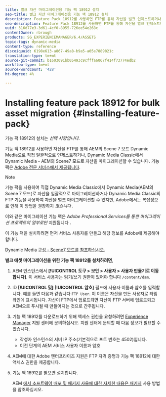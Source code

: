 ```yaml
---
title: 벌크 자산 마이그레이션용 기능 팩 18912 설치
seo-title: 벌크 자산 마이그레이션용 기능 팩 18912 설치
description: Feature Pack 18912를 사용하면 FTP를 통해 자산을 벌크 인제스트하거나, Dynamic Media Classic에서 AEM의 Dynamic Media으로 자산을 마이그레이션할 수 있습니다. 이 선택적 기능 팩은 Adobe 지원으로 제공됩니다.
seo-description: Feature Pack 18912를 사용하면 FTP를 통해 자산을 벌크 인제스트하거나, Dynamic Media Classic에서 AEM의 Dynamic Media으로 자산을 마이그레이션할 수 있습니다. 이 선택적 기능 팩은 Adobe 지원으로 제공됩니다.
uuid: 316d77e3-3d61-4cf0-8955-726ee54e268c
contentOwner: rbrough
products: SG_EXPERIENCEMANAGER/6.4/ASSETS
topic-tags: dynamic-media
content-type: reference
discoiquuid: 6198e613-a867-49a8-b9a5-a05e7889821c
translation-type: tm+mt
source-git-commit: b1603091bb05493c9cfffa6067f414f73774edb2
workflow-type: tm+mt
source-wordcount: '428'
ht-degree: 4%

---
```



# Installing feature pack 18912 for bulk asset migration {#installing-feature-pack}

기능 팩 18912의 설치는 _선택 사항입니다_.

기능 팩 18912를 사용하면 자산을 FTP를 통해 AEM의 Scene 7 모드 Dynamic Media으로 직접 일괄적으로 인제스트하거나, Dynamic Media Classic에서 Dynamic Media - AEM의 Scene7 모드로 자산을 마이그레이션할 수 있습니다. 기능 팩은 [Adobe 전문 서비스에서 제공됩니다](https://www.adobe.com/experience-cloud/consulting-services.html).

>[!NOTE]
>
>기능 팩을 사용하여 직접 Dynamic Media Classic에서 Dynamic Media(AEM의 Scene 7 모드)로 자산을 일괄적으로 마이그레이션하거나 Dynamic Media Classic의 FTP 기능을 사용하여 자산을 벌크 마이그레이션할 수 있지만, Adobe에서는 복잡성으로 인해 이 방법을 권장하지 *않습니다* .
>
>이와 같은 마이그레이션 기능 팩은 *Adobe Professional Services를 통한 마이그레이션 프로젝트의 일부로만* 지원됩니다 [](https://www.adobe.com/experience-cloud/consulting-services.html).

이 기능 팩을 설치하려면 먼저 서비스 사용자를 만들고 해당 정보를 Adobe에 제공해야 합니다.

Dynamic Media [구성 - Scene7 모드를 참조하십시오](https://helpx.adobe.com/experience-manager/6-4/assets/using/config-dms7.html).

**벌크 에셋 마이그레이션을 위한 기능 팩 18912를 설치하려면**,

1. AEM 인스턴스에서 **[!UICONTROL 도구 > 보안 > 사용자 > 사용자 만들기로 이동합니다]**. 이 서비스 사용자는 읽기/쓰기 권한이 있어야 합니다 `/content/dam`.
1. ID **[!UICONTROL 및]** **[!UICONTROL 암호]** 필드에 사용자 이름과 암호를 입력합니다. 예를 들면 다음과 같습니다 `FTP User`. 이 이름은 자산을 만든 사용자로 타임라인에 표시됩니다. 자산이 FTP에서 업로드되면 자산이 FTP 서버에 업로드되고 AEM으로 푸시될 때 만들어지는 것으로 간주됩니다.
1. 기능 팩 18912를 다운로드하기 위해 액세스 권한을 요청하려면 [Experience Manager](https://helpx.adobe.com/kr/contact/enterprise-support.ec.html) 지원 센터에 문의하십시오. 지원 센터에 문의할 때 다음 정보가 필요할 수 있습니다.

   * 작성자 인스턴스의 서버 IP 주소(기본적으로 포트 번호는 4502)입니다.
   * 이전 단계의 AEM 서비스 사용자 이름과 암호

1. AEM에 대한 Adobe 엔터프라이즈 지원은 FTP 자격 증명과 기능 팩 18912에 대한 액세스 권한을 제공합니다.

1. 기능 팩 18912를 받으면 설치합니다.

   AEM [에서 소프트웨어 배포 및 패키지 사용에 대한 자세한 내용은 패키지](/help/sites-administering/package-manager.md) 사용 방법을 참조하십시오.

